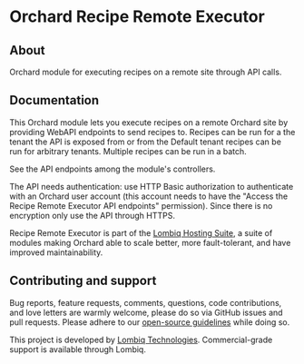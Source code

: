 # Orchard Recipe Remote Executor



## About

Orchard module for executing recipes on a remote site through API calls.


## Documentation

This Orchard module lets you execute recipes on a remote Orchard site by providing WebAPI endpoints to send recipes to. Recipes can be run for a the tenant the API is exposed from or from the Default tenant recipes can be run for arbitrary tenants. Multiple recipes can be run in a batch.

See the API endpoints among the module's controllers.

The API needs authentication: use HTTP Basic authorization to authenticate with an Orchard user account (this account needs to have the "Access the Recipe Remote Executor API endpoints" permission). Since there is no encryption only use the API through HTTPS.

Recipe Remote Executor is part of the [Lombiq Hosting Suite](http://dotnest.com/knowledge-base/topics/lombiq-hosting-suite), a suite of modules making Orchard able to scale better, more fault-tolerant, and have improved maintainability.


## Contributing and support

Bug reports, feature requests, comments, questions, code contributions, and love letters are warmly welcome, please do so via GitHub issues and pull requests. Please adhere to our [open-source guidelines](https://lombiq.com/open-source-guidelines) while doing so.

This project is developed by [Lombiq Technologies](https://lombiq.com/). Commercial-grade support is available through Lombiq.